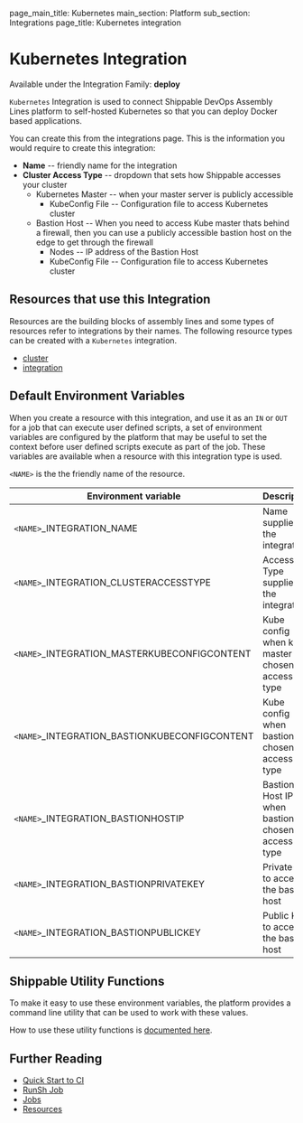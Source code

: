 page_main_title: Kubernetes
main_section: Platform
sub_section: Integrations
page_title: Kubernetes integration

# Kubernetes Integration
Available under the Integration Family: **deploy**

`Kubernetes` Integration is used to connect Shippable DevOps Assembly Lines platform to self-hosted Kubernetes so that you can deploy Docker based applications.

You can create this from the integrations page. This is the information you would require to create this integration:

* **Name** -- friendly name for the integration
* **Cluster Access Type** -- dropdown that sets how Shippable accesses your cluster
	* Kubernetes Master -- when your master server is publicly accessible
		* KubeConfig File -- Configuration file to access Kubernetes cluster
	* Bastion Host -- When you need to access Kube master thats behind a firewall, then you can use a publicly accessible bastion host on the edge to get through the firewall
		* Nodes -- IP address of the Bastion Host
		* KubeConfig File -- Configuration file to access Kubernetes cluster  

## Resources that use this Integration
Resources are the building blocks of assembly lines and some types of resources refer to integrations by their names. The following resource types can be created with a `Kubernetes` integration.

* [cluster](/platform/workflow/resource/cluster)
* [integration](/platform/workflow/resource/integration)

## Default Environment Variables
When you create a resource with this integration, and use it as an `IN` or `OUT` for a job that can execute user defined scripts, a set of environment variables are configured by the platform that may be useful to set the context before user defined scripts execute as part of the job. These variables are available when a resource with this integration type is used.

`<NAME>` is the the friendly name of the resource.

| Environment variable						            | Description      |
| ------			 							            |----------------- |
| `<NAME>`\_INTEGRATION\_NAME          	            | Name supplied in the integration |
| `<NAME>`\_INTEGRATION\_CLUSTERACCESSTYPE          | Access Type supplied in the integration |
| `<NAME>`\_INTEGRATION\_MASTERKUBECONFIGCONTENT    | Kube config when kube master was chosen as access type |
| `<NAME>`\_INTEGRATION\_BASTIONKUBECONFIGCONTENT   | Kube config when bastion was chosen as access type |
| `<NAME>`\_INTEGRATION\_BASTIONHOSTIP              | Bastion Host IP when bastion was chosen as access type |
| `<NAME>`\_INTEGRATION\_BASTIONPRIVATEKEY          | Private Key to access the bastion host |
| `<NAME>`\_INTEGRATION\_BASTIONPUBLICKEY           | Public Key to access the bastion host |

## Shippable Utility Functions
To make it easy to use these environment variables, the platform provides a command line utility that can be used to work with these values.

How to use these utility functions is [documented here](/platform/tutorial/workflow/using-shipctl).

## Further Reading
* [Quick Start to CI](/getting-started/ci-sample)
* [RunSh Job](/platform/workflow/job/runsh)
* [Jobs](/platform/workflow/job/overview)
* [Resources](/platform/workflow/resource/overview)
